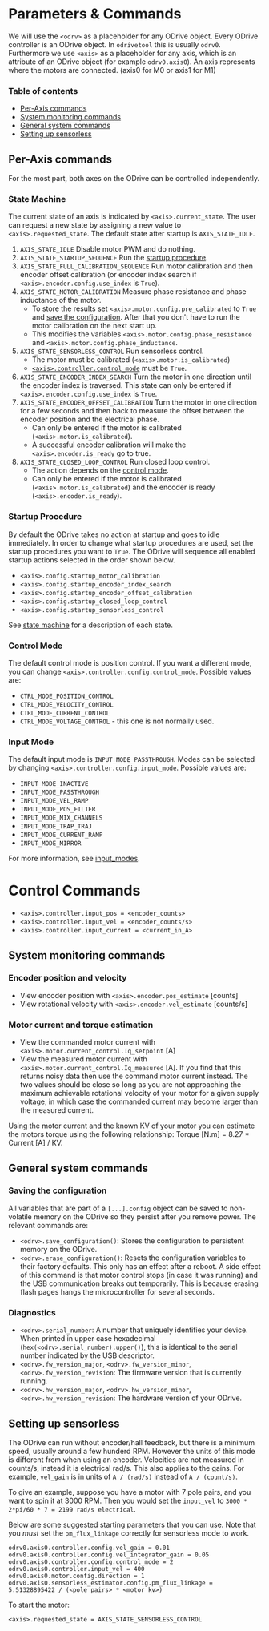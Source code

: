 # Parameters & Commands

We will use the `<odrv>` as a placeholder for any ODrive object. Every ODrive controller is an ODrive object. In `odrivetool` this is usually `odrv0`. Furthermore we use `<axis>` as a placeholder for any axis, which is an attribute of an ODrive object (for example `odrv0.axis0`). An axis represents where the motors are connected. (axis0 for M0 or axis1 for M1)

### Table of contents
<!-- TOC depthFrom:2 depthTo:2 -->

- [Per-Axis commands](#per-axis-commands)
- [System monitoring commands](#system-monitoring-commands)
- [General system commands](#general-system-commands)
- [Setting up sensorless](#setting-up-sensorless)

<!-- /TOC -->

## Per-Axis commands

For the most part, both axes on the ODrive can be controlled independently.

### State Machine

The current state of an axis is indicated by `<axis>.current_state`. The user can request a new state by assigning a new value to `<axis>.requested_state`. The default state after startup is `AXIS_STATE_IDLE`.

 1. `AXIS_STATE_IDLE` Disable motor PWM and do nothing.
 2. `AXIS_STATE_STARTUP_SEQUENCE` Run the [startup procedure](#startup-procedure).
 3. `AXIS_STATE_FULL_CALIBRATION_SEQUENCE` Run motor calibration and then encoder offset calibration (or encoder index search if `<axis>.encoder.config.use_index` is `True`).
 4. `AXIS_STATE_MOTOR_CALIBRATION` Measure phase resistance and phase inductance of the motor.
    * To store the results set `<axis>.motor.config.pre_calibrated` to `True` and [save the configuration](#saving-the-configuration). After that you don't have to run the motor calibration on the next start up.
    * This modifies the variables `<axis>.motor.config.phase_resistance` and `<axis>.motor.config.phase_inductance`.
 5. `AXIS_STATE_SENSORLESS_CONTROL` Run sensorless control.
    * The motor must be calibrated (`<axis>.motor.is_calibrated`)
    * [`<axis>.controller.control_mode`](#control-mode) must be `True`.
 6. `AXIS_STATE_ENCODER_INDEX_SEARCH` Turn the motor in one direction until the encoder index is traversed. This state can only be entered if `<axis>.encoder.config.use_index` is `True`.
 7. `AXIS_STATE_ENCODER_OFFSET_CALIBRATION` Turn the motor in one direction for a few seconds and then back to measure the offset between the encoder position and the electrical phase.
    * Can only be entered if the motor is calibrated (`<axis>.motor.is_calibrated`).
    * A successful encoder calibration will make the `<axis>.encoder.is_ready` go to true.
 8. `AXIS_STATE_CLOSED_LOOP_CONTROL` Run closed loop control.
    * The action depends on the [control mode](#control-mode).
    * Can only be entered if the motor is calibrated (`<axis>.motor.is_calibrated`) and the encoder is ready (`<axis>.encoder.is_ready`).

### Startup Procedure

By default the ODrive takes no action at startup and goes to idle immediately.
In order to change what startup procedures are used, set the startup procedures you want to `True`.
The ODrive will sequence all enabled startup actions selected in the order shown below.

* `<axis>.config.startup_motor_calibration`
* `<axis>.config.startup_encoder_index_search`
* `<axis>.config.startup_encoder_offset_calibration`
* `<axis>.config.startup_closed_loop_control`
* `<axis>.config.startup_sensorless_control`

See [state machine](#state-machine) for a description of each state.

### Control Mode
The default control mode is position control.
If you want a different mode, you can change `<axis>.controller.config.control_mode`.
Possible values are:
* `CTRL_MODE_POSITION_CONTROL`
* `CTRL_MODE_VELOCITY_CONTROL`
* `CTRL_MODE_CURRENT_CONTROL`
* `CTRL_MODE_VOLTAGE_CONTROL` - this one is not normally used.

### Input Mode
The default input mode is `INPUT_MODE_PASSTHROUGH`.
Modes can be selected by changing `<axis>.controller.config.input_mode`.
Possible values are:
* `INPUT_MODE_INACTIVE`
* `INPUT_MODE_PASSTHROUGH`
* `INPUT_MODE_VEL_RAMP`
* `INPUT_MODE_POS_FILTER`
* `INPUT_MODE_MIX_CHANNELS`
* `INPUT_MODE_TRAP_TRAJ`
* `INPUT_MODE_CURRENT_RAMP`
* `INPUT_MODE_MIRROR`

For more information, see [input_modes](input_modes.md).

# Control Commands
* `<axis>.controller.input_pos = <encoder_counts>`
* `<axis>.controller.input_vel = <encoder_counts/s>`
* `<axis>.controller.input_current = <current_in_A>`

## System monitoring commands

### Encoder position and velocity
* View encoder position with `<axis>.encoder.pos_estimate` [counts]
* View rotational velocity with `<axis>.encoder.vel_estimate` [counts/s]

### Motor current and torque estimation
* View the commanded motor current with `<axis>.motor.current_control.Iq_setpoint` [A] 
* View the measured motor current with `<axis>.motor.current_control.Iq_measured` [A]. If you find that this returns noisy data then use the command motor current instead. The two values should be close so long as you are not approaching the maximum achievable rotational velocity of your motor for a given supply voltage, in which case the commanded current may become larger than the measured current. 

Using the motor current and the known KV of your motor you can estimate the motors torque using the following relationship: Torque [N.m] = 8.27 * Current [A] / KV. 

## General system commands

### Saving the configuration

All variables that are part of a `[...].config` object can be saved to non-volatile memory on the ODrive so they persist after you remove power. The relevant commands are:

 * `<odrv>.save_configuration()`: Stores the configuration to persistent memory on the ODrive.
 * `<odrv>.erase_configuration()`: Resets the configuration variables to their factory defaults. This only has an effect after a reboot. A side effect of this command is that motor control stops (in case it was running) and the USB communication breaks out temporarily. This is because erasing flash pages hangs the microcontroller for several seconds.

### Diagnostics

 * `<odrv>.serial_number`: A number that uniquely identifies your device. When printed in upper case hexadecimal (`hex(<odrv>.serial_number).upper()`), this is identical to the serial number indicated by the USB descriptor.
 * `<odrv>.fw_version_major`, `<odrv>.fw_version_minor`, `<odrv>.fw_version_revision`: The firmware version that is currently running.
 * `<odrv>.hw_version_major`, `<odrv>.hw_version_minor`, `<odrv>.hw_version_revision`: The hardware version of your ODrive.

## Setting up sensorless
The ODrive can run without encoder/hall feedback, but there is a minimum speed, usually around a few hunderd RPM.
However the units of this mode is different from when using an encoder. Velocities are not measured in counts/s, instead it is electrical rad/s. This also applies to the gains. For example, `vel_gain` is in units of `A / (rad/s)` instead of `A / (count/s)`.

To give an example, suppose you have a motor with 7 pole pairs, and you want to spin it at 3000 RPM. Then you would set the `input_vel` to `3000 * 2*pi/60 * 7 = 2199 rad/s electrical`.

Below are some suggested starting parameters that you can use. Note that you _must_ set the `pm_flux_linkage` correctly for sensorless mode to work.

```
odrv0.axis0.controller.config.vel_gain = 0.01
odrv0.axis0.controller.config.vel_integrator_gain = 0.05
odrv0.axis0.controller.config.control_mode = 2
odrv0.axis0.controller.input_vel = 400
odrv0.axis0.motor.config.direction = 1
odrv0.axis0.sensorless_estimator.config.pm_flux_linkage = 5.51328895422 / (<pole pairs> * <motor kv>)
```

To start the motor:
```
<axis>.requested_state = AXIS_STATE_SENSORLESS_CONTROL
```
